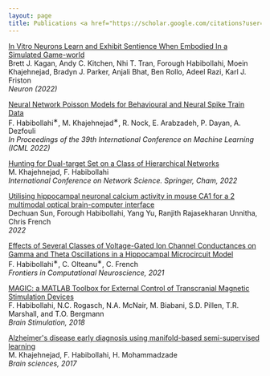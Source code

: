 ```yaml
---
layout: page
title: Publications <a href="https://scholar.google.com/citations?user=t6uNqqIAAAAJ&hl=en&oi=ao"> <small> (Google Scholar) </small> </a>
---
```

<!-- ### 2022 -->
<!-- --- -->


<a href="https://www.cell.com/neuron/fulltext/S0896-6273(22)00806-6">In Vitro Neurons Learn and Exhibit Sentience When Embodied In a Simulated Game-world </a> 
 <br />
Brett J. Kagan, Andy C. Kitchen, Nhi T. Tran, Forough Habibollahi, Moein Khajehnejad, Bradyn J. Parker, Anjali Bhat, Ben Rollo, Adeel Razi, Karl J. Friston
<br />
<em>Neuron (2022)</em>




<a href="https://proceedings.mlr.press/v162/khajehnejad22a.html">Neural Network Poisson Models for Behavioural and Neural Spike Train Data </a> 
 <br />
 F. Habibollahi<sup>∗</sup>, M. Khajehnejad<sup>∗</sup>,  R. Nock, E. Arabzadeh, P. Dayan, A. Dezfouli
<br />
<em>In Proceedings of the 39th International Conference on Machine Learning (ICML 2022)</em>


<a href="https://link.springer.com/chapter/10.1007/978-3-030-97240-0_8">Hunting for Dual-target Set on a Class of Hierarchical Networks </a> 
 <br />
 M. Khajehnejad, F. Habibollahi
<br />
<em>International Conference on Network Science. Springer, Cham, 2022</em>


<a href="https://www.biorxiv.org/content/10.1101/2022.04.26.489497v1.full.pdf">Utilising hippocampal neuronal calcium activity in mouse CA1 for a
2 multimodal optical brain-computer interface </a> 
 <br />
 Dechuan Sun, Forough Habibollahi,  Yang Yu, Ranjith Rajasekharan Unnitha, Chris French
<br />
<em>2022</em>


<a href="https://internal-journal.frontiersin.org/articles/10.3389/fncom.2021.630271/full">Effects of Several Classes of Voltage-Gated Ion Channel Conductances on Gamma and Theta Oscillations in a Hippocampal Microcircuit Model </a> 
 <br />
 F. Habibollahi<sup>∗</sup>, C. Olteanu<sup>∗</sup>,  C. French
<br />
<em>Frontiers in Computational Neuroscience, 2021</em>

<!-- ### 2016 -->
<!-- --- -->
<a href="https://www.brainstimjrnl.com/article/S1935-861X(18)30162-1/fulltext">MAGIC: a MATLAB Toolbox for External Control of Transcranial Magnetic Stimulation Devices </a> <br />
F. Habibollahi,  N.C. Rogasch,  N.A. McNair, M. Biabani,  S.D. Pillen,  T.R. Marshall, and T.O. Bergmann<br />
<em>Brain Stimulation, 2018</em> 



<a href="https://www.mdpi.com/2076-3425/7/8/109/htm">Alzheimer's disease early diagnosis using manifold-based semi-supervised learning </a> <br />
M. Khajehnejad, F. Habibollahi, H. Mohammadzade<br />
<em>Brain sciences, 2017</em>


<!--
My name is Inigo Montoya. I have the following qualities:

- I rock a great mustache
- I'm extremely loyal to my family

What else do you need?

### my history

To be honest, I'm having some trouble remembering right now, so why don't you just watch [my movie](http://en.wikipedia.org/wiki/The_Princess_Bride_%28film%29) and it will answer **all** your questions. -->
